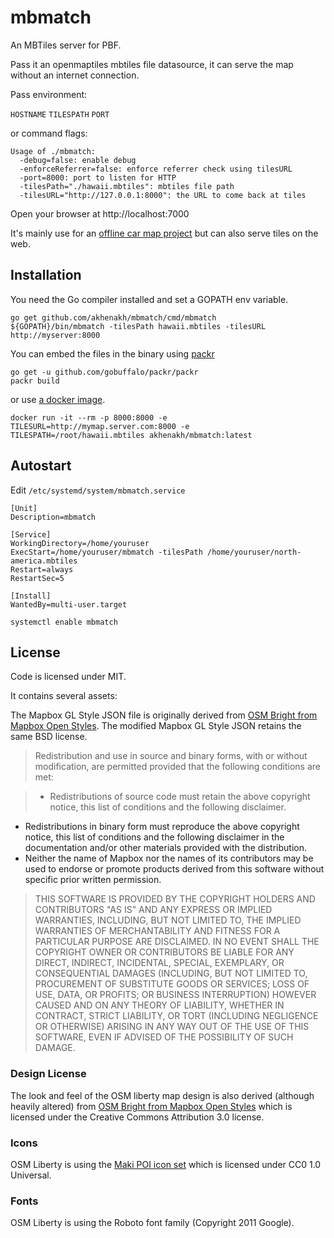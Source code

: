 mbmatch
=======

An MBTiles server for PBF.

Pass it an openmaptiles mbtiles file datasource, it can serve the map without an internet connection.

Pass environment:

`HOSTNAME` `TILESPATH` `PORT`

or command flags:
```
Usage of ./mbmatch:
  -debug=false: enable debug
  -enforceReferrer=false: enforce referrer check using tilesURL
  -port=8000: port to listen for HTTP
  -tilesPath="./hawaii.mbtiles": mbtiles file path
  -tilesURL="http://127.0.0.1:8000": the URL to come back at tiles
```

Open your browser at http://localhost:7000

It's mainly use for an [offline car map project](https://blog.nobugware.com/post/2018/my_own_car_system_raspberry_pi_offline_mapping/) but can also serve tiles on the web.

## Installation

You need the Go compiler installed and set a GOPATH env variable.

```
go get github.com/akhenakh/mbmatch/cmd/mbmatch
${GOPATH}/bin/mbmatch -tilesPath hawaii.mbtiles -tilesURL http://myserver:8000
```

You can embed the files in the binary using [packr](http://github.com/gobuffalo/packr)
```
go get -u github.com/gobuffalo/packr/packr
packr build
```

or use [a docker image](https://hub.docker.com/r/akhenakh/mbmatch).

```
docker run -it --rm -p 8000:8000 -e TILESURL=http://mymap.server.com:8000 -e TILESPATH=/root/hawaii.mbtiles akhenakh/mbmatch:latest  
```

## Autostart
Edit `/etc/systemd/system/mbmatch.service`

```
[Unit]
Description=mbmatch

[Service]
WorkingDirectory=/home/youruser
ExecStart=/home/youruser/mbmatch -tilesPath /home/youruser/north-america.mbtiles 
Restart=always
RestartSec=5

[Install]
WantedBy=multi-user.target
```
`systemctl enable mbmatch`

## License 

Code is licensed under MIT.

It contains several assets:

The Mapbox GL Style JSON file is originally derived from [OSM Bright from Mapbox Open Styles](https://github.com/mapbox/mapbox-gl-styles/blob/master/LICENSE.md). The modified Mapbox GL Style JSON retains the same BSD license.

> Redistribution and use in source and binary forms, with or without modification,
are permitted provided that the following conditions are met:

> * Redistributions of source code must retain the above copyright notice, this list of conditions and the following disclaimer.
* Redistributions in binary form must reproduce the above copyright notice, this list of conditions and the following disclaimer in the documentation and/or other materials provided with the distribution.
* Neither the name of Mapbox nor the names of its contributors may be used to endorse or promote products derived from this software without specific prior written permission.

> THIS SOFTWARE IS PROVIDED BY THE COPYRIGHT HOLDERS AND CONTRIBUTORS "AS IS" AND ANY EXPRESS OR IMPLIED WARRANTIES, INCLUDING, BUT NOT LIMITED TO, THE IMPLIED WARRANTIES OF MERCHANTABILITY AND FITNESS FOR A PARTICULAR PURPOSE ARE DISCLAIMED. IN NO EVENT SHALL THE COPYRIGHT OWNER OR CONTRIBUTORS BE LIABLE FOR ANY DIRECT, INDIRECT, INCIDENTAL, SPECIAL, EXEMPLARY, OR CONSEQUENTIAL DAMAGES (INCLUDING, BUT NOT LIMITED TO, PROCUREMENT OF SUBSTITUTE GOODS OR SERVICES; LOSS OF USE, DATA, OR PROFITS; OR BUSINESS INTERRUPTION) HOWEVER CAUSED AND ON ANY THEORY OF LIABILITY, WHETHER IN CONTRACT, STRICT LIABILITY, OR TORT (INCLUDING NEGLIGENCE OR OTHERWISE) ARISING IN ANY WAY OUT OF THE USE OF THIS SOFTWARE, EVEN IF ADVISED OF THE POSSIBILITY OF SUCH DAMAGE.

### Design License

The look and feel of the OSM liberty map design is also derived (although heavily altered) from [OSM Bright from Mapbox Open Styles](https://github.com/mapbox/mapbox-gl-styles/blob/master/LICENSE.md) which is licensed under the Creative Commons Attribution 3.0 license.

### Icons

OSM Liberty is using the [Maki POI icon set](https://github.com/mapbox/maki/blob/master/LICENSE.txt) which is licensed under CC0 1.0 Universal.

### Fonts

OSM Liberty is using the Roboto font family (Copyright 2011 Google).
